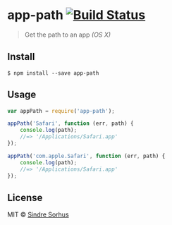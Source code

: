 # app-path [![Build Status](https://travis-ci.org/sindresorhus/app-path.svg?branch=master)](https://travis-ci.org/sindresorhus/app-path)

> Get the path to an app *(OS X)*


## Install

```
$ npm install --save app-path
```


## Usage

```js
var appPath = require('app-path');

appPath('Safari', function (err, path) {
	console.log(path);
	//=> '/Applications/Safari.app'
});

appPath('com.apple.Safari', function (err, path) {
	console.log(path);
	//=> '/Applications/Safari.app'
});
```


## License

MIT © [Sindre Sorhus](http://sindresorhus.com)
